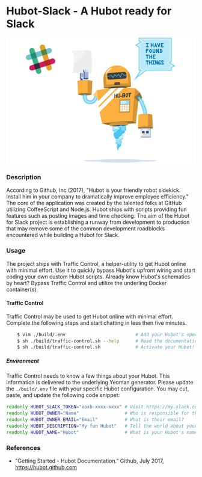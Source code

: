 # Hubot-Slack - A Hubot ready for Slack

![Github Hubot](https://raw.githubusercontent.com/harrisonde/harrisonde.github.io/master/hubot/hubot-slack.jpg)

### Description 
According to Github, Inc (2017), "Hubot is your friendly robot sidekick. Install him in your company to dramatically improve employee efficiency." The core of the application was created by the talented folks at GitHub utilizing CoffeeScript and Node.js. Hubot ships with scripts providing fun features such as posting images and time checking. The aim of the Hubot for Slack project is establishing a runway from development to production that may remove some of the common development roadblocks encountered while building a Hubot for Slack.     
 
### Usage
The project ships with Traffic Control, a helper-utility to get Hubot online with minimal effort. Use it to quickly bypass Hubot's upfront wiring and start coding your own custom Hubot scripts. Already know Hubot's schematics by heart? Bypass Traffic Control and utilize the underling Docker container(s).       

#### Traffic Control
Traffic Control may be used to get Hubot online with minimal effort. Complete the following steps and start chatting in less then five minutes. 

```bash
    $ vim ./build/.env                          # Add your Hubot's specific configuration.
    $ sh ./build/traffic-control.sh --help      # Read the documentation!
    $ sh ./build/traffic-control.sh             # Activate your Hubot!
```

##### Environment
Traffic Control needs to know a few things about your Hubot. This information is delivered to the underlying Yeoman generator. Please update the ```./build/.env``` file with your specific Hubot configuration. You may cut, paste, and update the following code snippet:

```bash
readonly HUBOT_SLACK_TOKEN="xoxb-xxxx-xxxx" # Visit https://my.slack.com/services/new/bot for a token.
readonly HUBOT_OWNER="Name"                 # Who is responsible for this Hubot?
readonly HUBOT_OWNER_EMAIL="Email"          # What is their email?
readonly HUBOT_DESCRIPTION="My fun Hubot"   # Tell the world about your Hubot.
readonly HUBOT_NAME="Hubot"                 # What is your Hubot's name?
```

### References
* "Getting Started - Hubot Documentation." Github, July 2017, https://hubot.github.com
